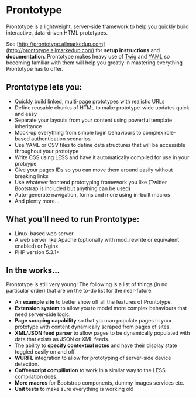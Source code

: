Prontotype
==========

Prontotype is a lightweight, server-side framework to help you quickly build interactive, data-driven HTML prototypes.

See [http://prontotype.allmarkedup.com](http://prontotype.allmarkedup.com) for **setup instructions** and **documentation**. Prontotype makes heavy use of [Twig](http://twig.sensiolabs.org/) and [YAML](http://yaml.org/start.html) so becoming familiar with them will help you greatly in mastering everything Prontotype has to offer.

Prontotype lets you:
--------------------

* Quickly build linked, multi-page prototypes with realistic URLs
* Define reusable chunks of HTML to make prototype-wide updates quick and easy
* Separate your layouts from your content using powerful template inheritance
* Mock-up everything from simple login behaviours to complex role-based authentication scenarios
* Use YAML or CSV files to define data structures that will be accessible throughout your prototype
* Write CSS using LESS and have it automatically compiled for use in your protoype
* Give your pages IDs so you can move them around easily without breaking links
* Use whatever frontend prototyping framework you like (Twitter Bootstrap is included but anything can be used)</li>
* Auto-generate navigation, forms and more using in-built macros
* And plenty more...


What you'll need to run Prontotype:
--------------------

* Linux-based web server
* A web server like Apache (optionally with mod_rewrite or equivalent enabled) or Nginx
* PHP version 5.3.1+


In the works...
---------------

Prontotype is still very young! The following is a list of things (in no particular order) that are on the to-do list for the near-future:

* An **example site** to better show off all the features of Prontotype.
* **Extension system** to allow you to model more complex behaviours that need server-side logic.
* **Page scraping capability** so that you can populate pages in your prototype with content dynamically scraped from pages of sites.
* **XML/JSON feed parser** to allow pages to be dynamically populated with data that exists as JSON or XML feeds.
* The ability to **specify contextual notes** and have their display state toggled easily on and off.
* **WURFL** integration to allow for prototyping of server-side device detection.
* **Coffeescript compiliation** to work in a similar way to the LESS compilation does.
* **More macros** for Bootstrap components, dummy images services etc.
* **Unit tests** to make sure everything is working ok!






